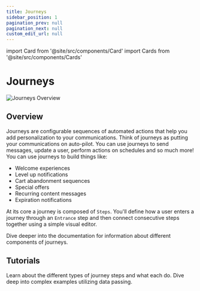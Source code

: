 ```yaml
---
title: Journeys
sidebar_position: 1
pagination_prev: null
pagination_next: null
custom_edit_url: null
---
```


import Card from '@site/src/components/Card'
import Cards from '@site/src/components/Cards'

# Journeys

![Journeys Overview](/img/journeys_overview.png)

## Overview
Journeys are configurable sequences of automated actions that help you add personalization to your communications. Think of journeys as putting your communications on auto-pilot. You can use journeys to send messages, update a user, perform actions on schedules and so much more! You can use journeys to build things like:

- Welcome experiences
- Level up notifications
- Cart abandonment sequences
- Special offers
- Recurring content messages
- Expiration notifications

At its core a journey is composed of `Steps`. You'll define how a user enters a journey through an `Entrance` step and then connect consecutive steps together using a simple visual editor. 

Dive deeper into the documentation for information about different components of journeys.

## Tutorials

<Cards>
    <Card title="Step Types" href="/how-to/journeys/types">Learn about the different types of journey steps and what each do.</Card>
    <Card title="Advanced" href="/how-to/journeys/advanced">Dive deep into complex examples utilizing data passing.</Card>
</Cards>